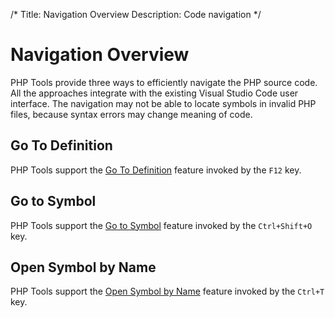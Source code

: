 /*
Title: Navigation Overview
Description: Code navigation 
*/

# Navigation Overview

PHP Tools provide three ways to efficiently navigate the PHP source code. All the approaches integrate with the existing Visual Studio Code user interface. The navigation may not be able to locate symbols in invalid PHP files, because syntax errors may change meaning of code.

## Go To Definition

PHP Tools support the [Go To Definition](https://code.visualstudio.com/docs/editor/editingevolved#_go-to-definition) feature invoked by the `F12` key.

## Go to Symbol

PHP Tools support the [Go to Symbol](https://code.visualstudio.com/docs/editor/editingevolved#_go-to-symbol) feature invoked by the `Ctrl+Shift+O` key.

## Open Symbol by Name

PHP Tools support the [Open Symbol by Name](https://code.visualstudio.com/docs/editor/editingevolved#_open-symbol-by-name) feature invoked by the `Ctrl+T` key.

